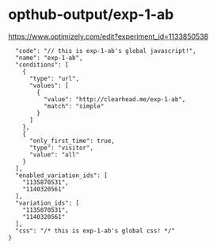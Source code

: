 opthub-output/exp-1-ab
=====================

https://www.optimizely.com/edit?experiment_id=1133850538

```json{
  "code": "// this is exp-1-ab's global javascript!",
  "name": "exp-1-ab",
  "conditions": [
    {
      "type": "url",
      "values": [
        {
          "value": "http://clearhead.me/exp-1-ab",
          "match": "simple"
        }
      ]
    },
    {
      "only_first_time": true,
      "type": "visitor",
      "value": "all"
    }
  ],
  "enabled_variation_ids": [
    "1135870531",
    "1140320561"
  ],
  "variation_ids": [
    "1135870531",
    "1140320561"
  ],
  "css": "/* this is exp-1-ab's global css! */"
}
```